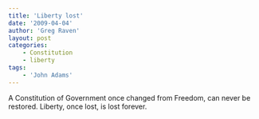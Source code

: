 ```yaml
---
title: 'Liberty lost'
date: '2009-04-04'
author: 'Greg Raven'
layout: post
categories:
    - Constitution
    - liberty
tags:
    - 'John Adams'
---
```


A Constitution of Government once changed from Freedom, can never be restored. Liberty, once lost, is lost forever.
